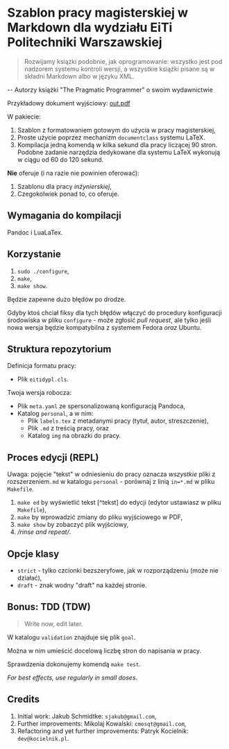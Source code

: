 # Szablon pracy magisterskiej w Markdown dla wydziału EiTi Politechniki Warszawskiej

> Rozwijamy książki podobnie, jak oprogramowanie: wszystko jest pod nadzorem
> systemu kontroli wersji, a wszystkie książki pisane są w składni Markdown
> albo w języku XML.

-- Autorzy książki "The Pragmatic Programmer" o swoim wydawnictwie

Przykładowy dokument wyjściowy: [out.pdf](https://wut-pw.gitlab.io/dyplom-pro/out.pdf)

W pakiecie:

1. Szablon z formatowaniem gotowym do użycia w pracy magisterskiej,
2. Proste użycie poprzez mechanizm `documentclass` systemu LaTeX.
3. Kompilacja jedną komendą w kilka sekund dla pracy liczącej 90 stron.
   Podobne zadanie narzędzia dedykowane dla systemu LaTeX wykonują w ciągu od
   60 do 120 sekund.

**Nie** oferuje (i na razie nie powinien oferować):

1. Szablonu dla pracy *inżynierskiej*,
2. Czegokolwiek ponad to, co oferuje.

Wymagania do kompilacji
-----------------------

Pandoc i LuaLaTex.

Korzystanie
--------------

1. `sudo ./configure`,
2. `make`,
3. `make show`.

Będzie zapewne dużo błędów po drodze.

Gdyby ktoś chciał fiksy dla tych błędów włączyć do procedury konfiguracji środowiska w pliku `configure` - może zgłosić *pull request*, ale tylko jeśli nowa wersja będzie kompatybilna z systemem Fedora *oraz* Ubuntu.

Struktura repozytorium
----------------------

Definicja formatu pracy:

- Plik `eitidypl.cls`.

Twoja wersja robocza:

- Plik `meta.yaml` ze spersonalizowaną konfiguracją Pandoca,
- Katalog `personal`, a w nim:
  - Plik `labels.tex` z metadanymi pracy (tytuł, autor, streszczenie),
  - Plik `.md` z treścią pracy, oraz
  - Katalog `img` na obrazki do pracy.

Proces edycji (REPL)
--------------------

Uwaga: pojęcie "tekst" w odniesieniu do pracy oznacza *wszystkie* pliki z rozszerzeniem`.md` w katalogu `personal` - porównaj z linią `in=*.md` w pliku `Makefile`.

1. `make ed` by wyświetlić tekst [^tekst] do edycji (edytor ustawiasz w pliku `Makefile`),
2. `make` by wprowadzić zmiany do pliku wyjściowego w PDF,
3. `make show` by zobaczyć plik wyjściowy,
4. */rinse and repeat/*.

Opcje klasy
-----------

- `strict` - tylko czcionki bezszeryfowe, jak w rozporządzeniu (może nie działać),
- `draft` - znak wodny "draft" na każdej stronie.

Bonus: TDD (TDW)
-----------------------

> Write now, edit later.

W katalogu `validation` znajduje się plik `goal`.

Można w nim umieścić docelową liczbę stron do napisania w pracy.

Sprawdzenia dokonujemy komendą `make test`.

*For best effects, use regularly in small doses.*

Credits 
-------

1. Initial work: Jakub Schmidtke: `sjakub@gmail.com`,
2. Further improvements: Mikolaj Kowalski: `cmosqt@gmail.com`,
3. Refactoring and yet further improvements: Patryk Kocielnik: `dev@kocielnik.pl`.
